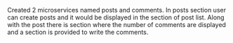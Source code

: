 Created 2 microservices named posts and comments. In posts section user can create posts and it would be displayed in the section of post list. Along with the post there is section where the number of comments are displayed and a section is provided to write the comments.
